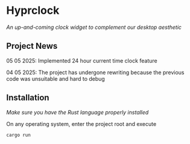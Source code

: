 # Hyprclock
_An up-and-coming clock widget to complement our desktop aesthetic_

## Project News
05 05 2025:
    Implemented 24 hour current time clock feature

04 05 2025:
    The project has undergone rewriting because the previous code was unsuitable and hard to debug

## Installation
_Make sure you have the Rust language properly installed_

On any operating system, enter the project root and execute

```bash
cargo run
```
